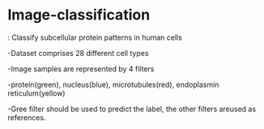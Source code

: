 # Image-classification
: Classify subcellular protein patterns in human cells

-Dataset comprises 28 different cell types

-Image samples are represented by 4 filters

-protein(green), nucleus(blue), microtubules(red), endoplasmin reticulum(yellow)

-Gree filter should be used to predict the label, the other filters areused as references.
